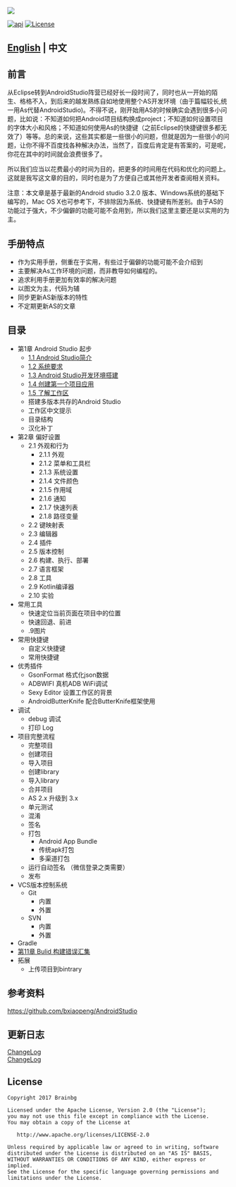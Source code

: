 ![](https://brian-1258565516.cos.ap-guangzhou.myqcloud.com/img/finallogo.png)




[![api][apiSvg]][api]
[![License][licenseSvg]][license]

## [English](README_EN.md) | 中文

## 前言
从Eclipse转到AndroidStudio阵营已经好长一段时间了，同时也从一开始的陌生、格格不入，到后来的越发熟练自如地使用整个AS开发环境（由于篇幅较长,统一用As代替AndroidStudio)。不得不说，刚开始用AS的时候确实会遇到很多小问题，比如说：不知道如何把Android项目结构换成project；不知道如何设置项目的字体大小和风格；不知道如何使用As的快捷键（之前Eclipse的快捷键很多都无效了）等等。总的来说，这些其实都是一些很小的问题，但就是因为一些很小的问题，让你不得不百度找各种解决办法，当然了，百度后肯定是有答案的，可是呢，你花在其中的时间就会浪费很多了。

所以我们应当以花费最小的时间为目的，把更多的时间用在代码和优化的问题上。这就是我写这文章的目的，同时也是为了方便自己或其他开发者查阅相关资料。

注意：本文章是基于最新的Android studio 3.2.0 版本、Windows系统的基础下编写的，Mac OS X也可参考下，不排除因为系统、快捷键有所差别。由于AS的功能过于强大，不少偏僻的功能可能不会用到，所以我们这里主要还是以实用的为主。

## 手册特点
* 作为实用手册，侧重在于实用，有些过于偏僻的功能可能不会介绍到
* 主要解决As工作环境的问题，而非教导如何编程的。
* 追求利用手册更加有效率的解决问题
* 以图文为主，代码为辅
* 同步更新AS新版本的特性
* 不定期更新AS的文章

## 目录

* 第1章 Android Studio 起步
	* [1.1 Android Studio简介](/Article/第1章-AndroidStudio起步/1.1-AndroidStudio简介.md)
	* [1.2 系统要求](/Article/第1章-AndroidStudio起步/1.2-系统要求.md)
  	* [1.3 Android Studio开发环境搭建](/Article/第1章-AndroidStudio起步/1.3-AndroidStudio开发环境搭建.md) 
    * [1.4 创建第一个项目应用](/Article/第1章-AndroidStudio起步/1.4-创建第一个项目应用.md)
    * [1.5 了解工作区](/Article/第1章-AndroidStudio起步/1.5-了解工作区.md)
	* 搭建多版本共存的Android Studio
	* 工作区中文提示
	* 目录结构
	* 汉化补丁
* 第2章 偏好设置
	* 2.1 外观和行为
    	* 2.1.1 外观
    	* 2.1.2 菜单和工具栏
    	* 2.1.3 系统设置
    	* 2.1.4 文件颜色
    	* 2.1.5 作用域
    	* 2.1.6 通知
    	* 2.1.7 快速列表
    	* 2.1.8 路径变量
	* 2.2 键映射表
	* 2.3 编辑器
	* 2.4 插件
	* 2.5 版本控制
	* 2.6 构建、执行、部署
	* 2.7 语言框架
	* 2.8 工具
	* 2.9 Kotlin编译器
	* 2.10 实验
* 常用工具
	* 快速定位当前页面在项目中的位置
	* 快速回退、前进
	* .9图片
* 常用快捷键
	* 自定义快捷键
	* 常用快捷键
* 优秀插件
	* GsonFormat 格式化json数据
	* ADBWIFI 真机ADB WiFi调试
	* Sexy Editor 设置工作区的背景
	* AndroidButterKnife 配合ButterKnife框架使用 
* 调试
	* debug 调试
	* 打印 Log
* 项目完整流程
	* 完整项目
  	* 创建项目
  	* 导入项目
  	* 创建library
  	* 导入library
  	* 合并项目
  	* AS 2.x 升级到 3.x
	* 单元测试
	* 混淆
	* 签名
	* 打包
		* Android App Bundle
		* 传统apk打包
		* 多渠道打包
  	* 运行自动签名 （微信登录之类需要）
	* 发布
* VCS版本控制系统
	* Git
		* 内置
		* 外置
	* SVN
		* 内置
		* 外置
* Gradle
* [第11章 Bulid 构建错误汇集](/Article/第11章-Bulid构建错误汇集/README.md)
* 拓展
	* 上传项目到bintrary

## 参考资料
https://github.com/bxiaopeng/AndroidStudio

## 更新日志
[ChangeLog](/ChangeLog.md)  
[ChangeLog]([/ChangeLog.md](https://github.com/Brainbg/AndroidStudioHandbook/blob/master/ChangeLog.md))

## License


    Copyright 2017 Brainbg

    Licensed under the Apache License, Version 2.0 (the "License");
    you may not use this file except in compliance with the License.
    You may obtain a copy of the License at

       http://www.apache.org/licenses/LICENSE-2.0

    Unless required by applicable law or agreed to in writing, software
    distributed under the License is distributed on an "AS IS" BASIS,
    WITHOUT WARRANTIES OR CONDITIONS OF ANY KIND, either express or implied.
    See the License for the specific language governing permissions and
    limitations under the License.

<!-- 许可证 -->
[licenseSvg]: https://img.shields.io/badge/License-Apache--2.0-brightgreen.svg
[license]: https://github.com/Blankj/AndroidUtilCode/blob/master/LICENSE

<!-- API -->
[apiSvg]: https://img.shields.io/badge/API-19%2B-brightgreen.svg
[api]: https://android-arsenal.com/api?level=19